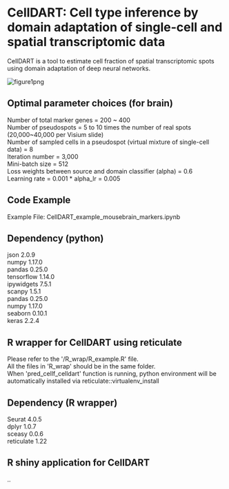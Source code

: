 # CellDART: Cell type inference by domain adaptation of single-cell and spatial transcriptomic data
CellDART is a tool to estimate cell fraction of spatial transcriptomic spots using domain adaptation of deep neural networks.

![figure1png](https://user-images.githubusercontent.com/14209383/114880774-528b8100-9e3d-11eb-9b60-41c9d0acd5fd.png)


## Optimal parameter choices (for brain)
  Number of total marker genes = 200 ~ 400  
  Number of pseudospots = 5 to 10 times the number of real spots (20,000~40,000 per Visium slide)  
  Number of sampled cells in a pseudospot (virtual mixture of single-cell data) = 8  
  Iteration number = 3,000  
  Mini-batch size = 512  
  Loss weights between source and domain classifier (alpha) = 0.6  
  Learning rate = 0.001 * alpha_lr = 0.005  

## Code Example
Example File: CellDART_example_mousebrain_markers.ipynb

## Dependency (python)
  json 2.0.9  
  numpy 1.17.0  
  pandas 0.25.0  
  tensorflow 1.14.0  
  ipywidgets 7.5.1  
  scanpy 1.5.1  
  pandas 0.25.0  
  numpy 1.17.0  
  seaborn 0.10.1  
  keras 2.2.4

## R wrapper for CellDART using reticulate
  Please refer to the '/R_wrap/R_example.R' file.  
  All the files in 'R_wrap' should be in the same folder.  
  When 'pred_cellf_celldart' function is running, python environment will be automatically installed via reticulate::virtualenv_install  
  
## Dependency (R wrapper)
  Seurat 4.0.5  
  dplyr 1.0.7  
  sceasy 0.0.6  
  reticulate 1.22  
  
## R shiny application for CellDART
  ..
